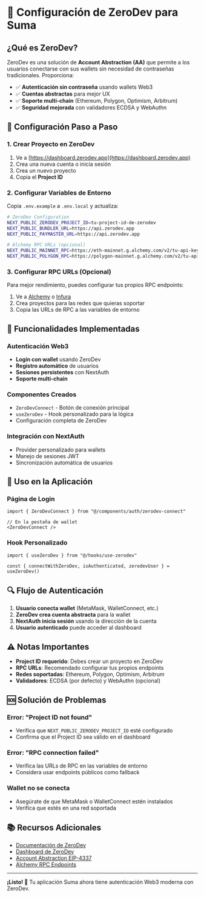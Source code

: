 # 🚀 Configuración de ZeroDev para Suma

## **¿Qué es ZeroDev?**

ZeroDev es una solución de **Account Abstraction (AA)** que permite a los usuarios conectarse con sus wallets sin necesidad de contraseñas tradicionales. Proporciona:

- ✅ **Autenticación sin contraseña** usando wallets Web3
- ✅ **Cuentas abstractas** para mejor UX
- ✅ **Soporte multi-chain** (Ethereum, Polygon, Optimism, Arbitrum)
- ✅ **Seguridad mejorada** con validadores ECDSA y WebAuthn

## **🔧 Configuración Paso a Paso**

### **1. Crear Proyecto en ZeroDev**

1. Ve a [https://dashboard.zerodev.app](https://dashboard.zerodev.app)
2. Crea una nueva cuenta o inicia sesión
3. Crea un nuevo proyecto
4. Copia el **Project ID**

### **2. Configurar Variables de Entorno**

Copia `.env.example` a `.env.local` y actualiza:

```bash
# ZeroDev Configuration
NEXT_PUBLIC_ZERODEV_PROJECT_ID=tu-project-id-de-zerodev
NEXT_PUBLIC_BUNDLER_URL=https://api.zerodev.app
NEXT_PUBLIC_PAYMASTER_URL=https://api.zerodev.app

# Alchemy RPC URLs (opcional)
NEXT_PUBLIC_MAINNET_RPC=https://eth-mainnet.g.alchemy.com/v2/tu-api-key
NEXT_PUBLIC_POLYGON_RPC=https://polygon-mainnet.g.alchemy.com/v2/tu-api-key
```

### **3. Configurar RPC URLs (Opcional)**

Para mejor rendimiento, puedes configurar tus propios RPC endpoints:

1. Ve a [Alchemy](https://www.alchemy.com/) o [Infura](https://infura.io/)
2. Crea proyectos para las redes que quieras soportar
3. Copia las URLs de RPC a las variables de entorno

## **🎯 Funcionalidades Implementadas**

### **Autenticación Web3**
- **Login con wallet** usando ZeroDev
- **Registro automático** de usuarios
- **Sesiones persistentes** con NextAuth
- **Soporte multi-chain**

### **Componentes Creados**
- `ZeroDevConnect` - Botón de conexión principal
- `useZeroDev` - Hook personalizado para la lógica
- Configuración completa de ZeroDev

### **Integración con NextAuth**
- Provider personalizado para wallets
- Manejo de sesiones JWT
- Sincronización automática de usuarios

## **🚀 Uso en la Aplicación**

### **Página de Login**
```tsx
import { ZeroDevConnect } from "@/components/auth/zerodev-connect"

// En la pestaña de wallet
<ZeroDevConnect />
```

### **Hook Personalizado**
```tsx
import { useZeroDev } from "@/hooks/use-zerodev"

const { connectWithZeroDev, isAuthenticated, zerodevUser } = useZeroDev()
```

## **🔍 Flujo de Autenticación**

1. **Usuario conecta wallet** (MetaMask, WalletConnect, etc.)
2. **ZeroDev crea cuenta abstracta** para la wallet
3. **NextAuth inicia sesión** usando la dirección de la cuenta
4. **Usuario autenticado** puede acceder al dashboard

## **⚠️ Notas Importantes**

- **Project ID requerido**: Debes crear un proyecto en ZeroDev
- **RPC URLs**: Recomendado configurar tus propios endpoints
- **Redes soportadas**: Ethereum, Polygon, Optimism, Arbitrum
- **Validadores**: ECDSA (por defecto) y WebAuthn (opcional)

## **🆘 Solución de Problemas**

### **Error: "Project ID not found"**
- Verifica que `NEXT_PUBLIC_ZERODEV_PROJECT_ID` esté configurado
- Confirma que el Project ID sea válido en el dashboard

### **Error: "RPC connection failed"**
- Verifica las URLs de RPC en las variables de entorno
- Considera usar endpoints públicos como fallback

### **Wallet no se conecta**
- Asegúrate de que MetaMask o WalletConnect estén instalados
- Verifica que estés en una red soportada

## **📚 Recursos Adicionales**

- [Documentación de ZeroDev](https://docs.zerodev.app/)
- [Dashboard de ZeroDev](https://dashboard.zerodev.app/)
- [Account Abstraction EIP-4337](https://eips.ethereum.org/EIPS/eip-4337)
- [Alchemy RPC Endpoints](https://www.alchemy.com/)

---

**¡Listo! 🎉** Tu aplicación Suma ahora tiene autenticación Web3 moderna con ZeroDev.
